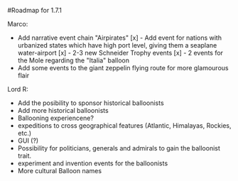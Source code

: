 #Roadmap for 1.7.1

Marco:

- Add narrative event chain "Airpirates"
[x] - Add event for nations with urbanized states which have high port level, giving them a seaplane water-airport
[x] - 2-3 new Schneider Trophy events
[x] - 2 events for the Mole regarding the "Italia" balloon
- Add some events to the giant zeppelin flying route for more glamourous flair

Lord R:

- Add the posibility to sponsor historical balloonists
- Add more historical balloonists
- Ballooning experiencene?
- expeditions to cross geographical features (Atlantic, Himalayas, Rockies, etc.)
- GUI (?)
- Possibility for politicians, generals and admirals to gain the balloonist trait.
- experiment and invention events for the balloonists
- More cultural Balloon names
